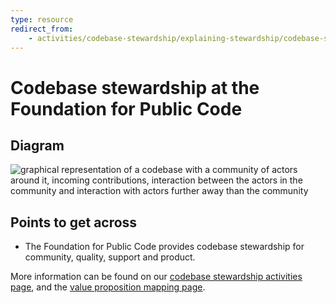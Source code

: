 ```yaml
---
type: resource
redirect_from:
    - activities/codebase-stewardship/explaining-stewardship/codebase-stewardship
---
```


# Codebase stewardship at the Foundation for Public Code

## Diagram

![graphical representation of a codebase with a community of actors around it, incoming contributions, interaction between the actors in the community and interaction with actors further away than the community](codebase-stewardship.svg)

## Points to get across

* The Foundation for Public Code provides codebase stewardship for community, quality, support and product.

More information can be found on our [codebase stewardship activities page](../codebase-stewardship/index.md), and the [value proposition mapping page](../value-and-impact/index.md).
